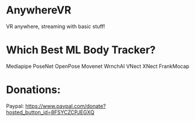 # AnywhereVR
VR anywhere, streaming with basic stuff!

# Which Best ML Body Tracker?
Mediapipe
PoseNet
OpenPose
Movenet
WrnchAI
VNect
XNect
FrankMocap

# Donations:
Paypal: https://www.paypal.com/donate?hosted_button_id=8FSYCZCPJEGXQ
